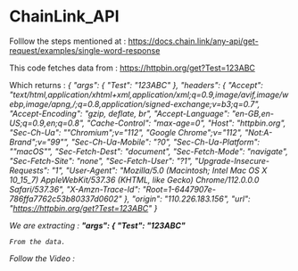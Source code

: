 # ChainLink_API

Folllow the steps mentioned at :
https://docs.chain.link/any-api/get-request/examples/single-word-response

This code fetches data from : https://httpbin.org/get?Test=123ABC

Which returns : 
<i>
{
  "args": {
    "Test": "123ABC"
  }, 
  "headers": {
    "Accept": "text/html,application/xhtml+xml,application/xml;q=0.9,image/avif,image/webp,image/apng,*/*;q=0.8,application/signed-exchange;v=b3;q=0.7", 
    "Accept-Encoding": "gzip, deflate, br", 
    "Accept-Language": "en-GB,en-US;q=0.9,en;q=0.8", 
    "Cache-Control": "max-age=0", 
    "Host": "httpbin.org", 
    "Sec-Ch-Ua": "\"Chromium\";v=\"112\", \"Google Chrome\";v=\"112\", \"Not:A-Brand\";v=\"99\"", 
    "Sec-Ch-Ua-Mobile": "?0", 
    "Sec-Ch-Ua-Platform": "\"macOS\"", 
    "Sec-Fetch-Dest": "document", 
    "Sec-Fetch-Mode": "navigate", 
    "Sec-Fetch-Site": "none", 
    "Sec-Fetch-User": "?1", 
    "Upgrade-Insecure-Requests": "1", 
    "User-Agent": "Mozilla/5.0 (Macintosh; Intel Mac OS X 10_15_7) AppleWebKit/537.36 (KHTML, like Gecko) Chrome/112.0.0.0 Safari/537.36", 
    "X-Amzn-Trace-Id": "Root=1-6447907e-786ffa7762c53b80337d0602"
  }, 
  "origin": "110.226.183.156", 
  "url": "https://httpbin.org/get?Test=123ABC"
} <i>


We are extracting   :
<b>
"args": {
    "Test": "123ABC" </b>
    
    From the data. 
    
Follow the Video : 
